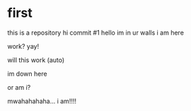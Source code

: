 # first
this is a repository
hi
commit #1
hello
im in ur walls
i am here

work?
yay!



will this work (auto)



















im down here

or am i?

mwahahahaha... i am!!!!
